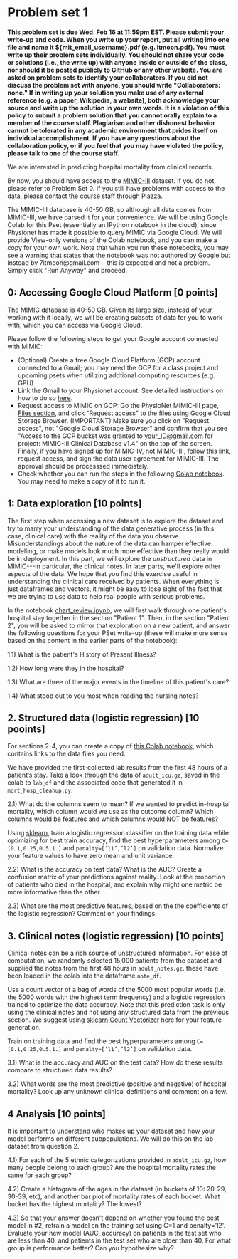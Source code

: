 # Problem set 1

**This problem set is due Wed. Feb 16 at 11:59pm EST. Please submit your write-up and code. When you write up your report, put all writing into one file and name it ${mit_email_username}.pdf (e.g. itmoon.pdf). You must write up their problem sets individually. You should not share your code or solutions (i.e., the write up) with anyone inside or outside of the class, nor should it be posted publicly to GitHub or any other website. You are asked on problem sets to identify your collaborators. If you did not discuss the problem set with anyone, you should write "Collaborators: none." If in writing up your solution you make use of any external reference (e.g. a paper, Wikipedia, a website), both acknowledge your source and write up the solution in your own words. It is a violation of this policy to submit a problem solution that you cannot orally explain to a member of the course staff. Plagiarism and other dishonest behavior cannot be tolerated in any academic environment that prides itself on individual accomplishment. If you have any questions about the collaboration policy, or if you feel that you may have violated the policy, please talk to one of the course staff.**


We are interested in predicting hospital mortality from clinical records.

By now, you should have access to the [MIMIC-III](https://mimic.physionet.org/gettingstarted/access/) dataset. If you do not, please refer to Problem Set 0. If you still have problems with access to the data, please contact the course staff through Piazza. 

The MIMIC-III database is 40-50 GB, so although all data comes from MIMIC-III, we have parsed it for your convenience. We will be using Google Colab for this Pset (essentially an IPython notebook in the cloud), since Physionet has made it possible to query MIMIC via Google Cloud. We will provide View-only versions of the Colab notebook, and you can make a copy for your own work. Note that when you run these notebooks, you may see a warning that states that the notebook was not authored by Google but instead by 7itmoon@gmail.com-- this is expected and not a problem. Simply click "Run Anyway" and proceed.

## 0: Accessing Google Cloud Platform [0 points]

The MIMIC database is 40-50 GB. Given its large size, instead of your working with it locally, we will be creating subsets of data for you to work with, which you can access via Google Cloud. 

Please follow the following steps to get your Google account connected with MIMIC:

 - (Optional) Create a free Google Cloud Platform (GCP) account connected to a Gmail; you may need the GCP for a class project and upcoming psets when utilizing addtional computing resources (e.g. GPU)
 - Link the Gmail to your Physionet account. See detailed instructions on how to do so [here](https://mimic.physionet.org/gettingstarted/cloud). 
 - Request access to MIMIC on GCP: Go the PhysioNet MIMIC-III page, [Files section](https://physionet.org/content/mimiciii/1.4/#files), and click "Request access" to the files using Google Cloud Storage Browser. (IMPORTANT) Make sure you click on "Request access", not "Google Cloud Storage Browser" and confirm that you see "Access to the GCP bucket was granted to your_ID@gmail.com for project: MIMIC-III Clinical Database v1.4" on the top of the screen. Finally, if you have signed up for MIMIC-IV, not MIMIC-III, follow this [link](https://physionet.org/content/mimiciii/1.4/), request access, and sign the data user agreement for MIMIC-III. The approval should be processsed immediately. 
 - Check whether you can run the steps in the following [Colab notebook](https://colab.research.google.com/drive/1xReyOAF-dBivEHKJk88HPd9GMZaftxm8?usp=sharing). You may need to make a copy of it to run it.

## 1: Data exploration [10 points]
The first step when accessing a new dataset is to explore the dataset and try to marry your understanding of the data generative process (in this case, clinical care) with the reality of the data you observe. Misunderstandings about the nature of the data can hamper effective modelling, or make models look much more effective than they really would be in deployment. In this part, we will explore the _unstructured_ data in MIMIC---in particular, the clinical notes. In later parts, we'll explore other aspects of the data. We hope that you find this exercise useful in understanding the clinical care received by patients. When everything is just dataframes and vectors, it might be easy to lose sight of the fact that we are trying to use data to help real people with serious problems.

In the notebook [chart_review.ipynb](https://colab.research.google.com/drive/1zxTBjKsdPJeImJa0fbchqK68ayOO0q5g?usp=sharing), we will first walk through one patient's hospital stay together in the section "Patient 1". Then, in the section "Patient 2", you will be asked to mirror that exploration on a new patient, and answer the following questions for your PSet write-up (these will make more sense based on the content in the earlier parts of the notebook):

1.1) What is the patient's History of Present Illness?

1.2) How long were they in the hospital?

1.3) What are three of the major events in the timeline of this patient's care?

1.4) What stood out to you most when reading the nursing notes?


## 2. Structured data (logistic regression) [10 pooints]

For sections 2-4, you can create a copy of [this Colab notebook](https://colab.research.google.com/drive/1Iq9tiF_JQZFkbI4jJhgauAdCTSaJbfC7?usp=sharing), which contains links to the data files you need. 

We have provided the first-collected lab results from the first 48 hours of a patient’s stay. Take a look through the data of `adult_icu.gz`, saved in the colab to `lab_df` and the associated code that generated it in `mort_hosp_cleanup.py`. 

2.1) What do the columns seem to mean? If we wanted to predict in-hospital mortality, which column would we use as the outcome column? Which columns would be features and which columns would NOT be features?

Using [sklearn](https://scikit-learn.org/stable/modules/generated/sklearn.linear_model.LogisticRegression.html), train a logistic regression classifier on the training data while optimizing for best train accuracy, find the best hyperparameters among `C=[0.1,0.25,0.5,1.]` and `penalty=[‘l1’,’l2’]` on validation data. Normalize your feature values to have zero mean and unit variance.

2.2) What is the accuracy on test data? What is the AUC? Create a confusion matrix of your predictions against reality. Look at the proportion of patients who died in the hospital, and explain why might one metric be more informative than the other.

2.3) What are the most predictive features, based on the the coefficients of the logistic regression? Comment on your findings.

## 3. Clinical notes (logistic regression) [10 points]

Clinical notes can be a rich source of unstructured information. For ease of computation, we randomly selected 15,000 patients from the dataset and supplied the notes from the first 48 hours in `adult_notes.gz`. these have been loaded in the colab into the dataframe `note_df`.

Use a count vector of a bag of words of the 5000 most popular words (i.e. the 5000 words with the highest term frequency) and a logistic regression trained to optimize the data accuracy. Note that this prediction task is only using the clinical notes and not using any structured data from the previous section. We suggest using [sklearn Count Vectorizer](https://scikit-learn.org/stable/modules/generated/sklearn.feature_extraction.text.CountVectorizer.html) here for your feature generation.

Train on training data and find the best hyperparameters among `C=[0.1,0.25,0.5,1.]` and `penalty=[‘l1’,’l2’]` on validation data. 

3.1) What is the accuracy and AUC on the test data? How do these results compare to structured data results?

3.2) What words are the most predictive (positive and negative) of hospital mortality? Look up any unknown clinical definitions and comment on a few. 

## 4 Analysis [10 points]

It is important to understand who makes up your dataset and how your model performs on different subpopulations. We will do this on the lab dataset from question 2. 

4.1) For each of the 5 ethnic categorizations provided in `adult_icu.gz`, how many people belong to each group? Are the hospital mortality rates the same for each group? 

4.2) Create a histogram of the ages in the dataset (in buckets of 10: 20-29, 30-39, etc), and another bar plot of mortality rates of each bucket. What bucket has the highest mortality? The lowest?

4.3) So that your answer doesn't depend on whether you found the best model in #2, retrain a model on the training set using C=1 and penalty='l2'. Evaluate your new model (AUC, accuracy) on patients in the test set who are less than 40, and patients in the test set who are older than 40. For what group is performance better? Can you hypothesize why? 
